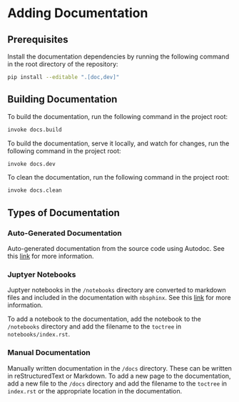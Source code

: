 # Adding Documentation

## Prerequisites
Install the documentation dependencies by running the following command in the
root directory of the repository:

```bash
pip install --editable ".[doc,dev]"
```

## Building Documentation
To build the documentation, run the following command in the project root:
```sh
invoke docs.build
```
To build the documentation, serve it locally, and watch for changes, run the
following command in the project root:
```sh
invoke docs.dev
```
To clean the documentation, run the following command in the project root:
```sh
invoke docs.clean
```

## Types of Documentation

### Auto-Generated Documentation
Auto-generated documentation from the source code using Autodoc. See this 
[link](https://www.sphinx-doc.org/en/master/usage/extensions/autodoc.html) 
for more information.

### Juptyer Notebooks

Juptyer notebooks in the `/notebooks` directory are converted to markdown 
files and included in the documentation with `nbsphinx`. See this [link](https://nbsphinx.readthedocs.io) for more information.

To add a notebook to the documentation, add the notebook to the `/notebooks` directory and add the filename to the `toctree` in `notebooks/index.rst`.

### Manual Documentation
Manually written documentation in the `/docs` directory. These can be written in
reStructuredText or Markdown. To add a new page to the documentation, add a new
file to the `/docs` directory and add the filename to the `toctree` in `index.rst`
or the appropriate location in the documentation.
